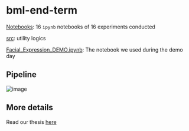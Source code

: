 # bml-end-term

[Notebooks](./bml-end-term/Notebooks): 16 `ipynb` notebooks of 16 experiments conducted

[src](bml-end-term/src): utility logics

[Facial_Expression_DEMO.ipynb](bml-end-term/Facial_Expression_DEMO.ipynb): The notebook we used during the demo day

## Pipeline
![image](https://user-images.githubusercontent.com/28902802/136683104-7a8fa527-2c43-476b-8844-6555c58d0a22.png)

## More details
Read our thesis [here](bml-end-term/docs/BML.pdf)
